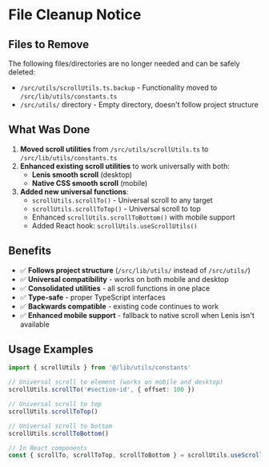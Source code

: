 # File Cleanup Notice

## Files to Remove

The following files/directories are no longer needed and can be safely deleted:

- `/src/utils/scrollUtils.ts.backup` - Functionality moved to `/src/lib/utils/constants.ts`
- `/src/utils/` directory - Empty directory, doesn't follow project structure

## What Was Done

1. **Moved scroll utilities** from `/src/utils/scrollUtils.ts` to `/src/lib/utils/constants.ts`
2. **Enhanced existing scroll utilities** to work universally with both:
   - **Lenis smooth scroll** (desktop)
   - **Native CSS smooth scroll** (mobile)
3. **Added new universal functions**:
   - `scrollUtils.scrollTo()` - Universal scroll to any target
   - `scrollUtils.scrollToTop()` - Universal scroll to top
   - Enhanced `scrollUtils.scrollToBottom()` with mobile support
   - Added React hook: `scrollUtils.useScrollUtils()`

## Benefits

- ✅ **Follows project structure** (`/src/lib/utils/` instead of `/src/utils/`)
- ✅ **Universal compatibility** - works on both mobile and desktop
- ✅ **Consolidated utilities** - all scroll functions in one place
- ✅ **Type-safe** - proper TypeScript interfaces
- ✅ **Backwards compatible** - existing code continues to work
- ✅ **Enhanced mobile support** - fallback to native scroll when Lenis isn't available

## Usage Examples

```typescript
import { scrollUtils } from '@/lib/utils/constants'

// Universal scroll to element (works on mobile and desktop)
scrollUtils.scrollTo('#section-id', { offset: 100 })

// Universal scroll to top
scrollUtils.scrollToTop()

// Universal scroll to bottom
scrollUtils.scrollToBottom()

// In React components
const { scrollTo, scrollToTop, scrollToBottom } = scrollUtils.useScrollUtils()
```
